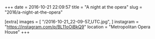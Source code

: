 +++
date = 2016-10-21 22:09:57
title = "A night at the opera"
slug = "2016/a-night-at-the-opera"

[extra]
images = [
    "/2016-10-21_22-09-57_UTC.jpg",
]
instagram = "https://instagram.com/p/BL11oOiBkQ9"
location = "Metropolitan Opera House"
+++

